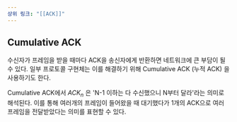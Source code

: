 ```yaml
---
상위 링크: "[[ACK]]"
---
```

## Cumulative ACK
수신자가 프레임을 받을 때마다 ACK을 송신자에게 반환하면 네트워크에 큰 부담이 될 수 있다. 일부 프로토콜 구현체는 이를 해결하기 위해 Cumulative ACK (누적 ACK) 을 사용하기도 한다.

Cumulative ACK에서 $ACK_n$  은 'N-1 이하는 다 수신했으니 N부터 달라'라는 의미로 해석된다. 이를 통해 여러개의 프레임이 들어왔을 때 대기했다가 1개의 ACK으로 여러 프레임을 전달받았다는 의미를 표현할 수 있다.